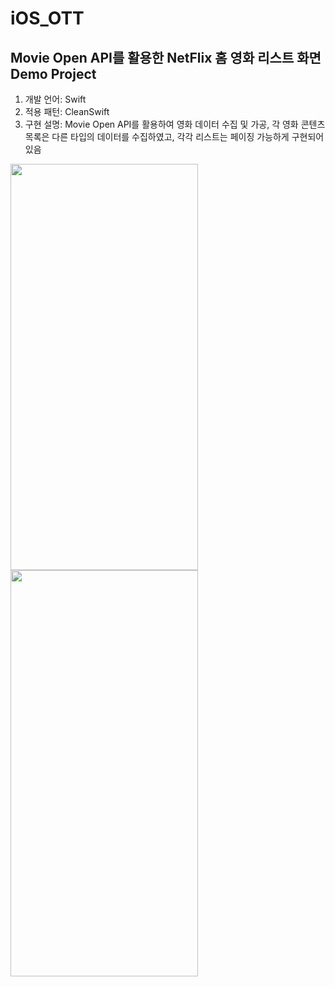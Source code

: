# iOS_OTT

   
## Movie Open API를 활용한 NetFlix 홈 영화 리스트 화면 Demo Project

1. 개발 언어: Swift 
2. 적용 패턴: CleanSwift
3. 구현 설명: Movie Open API를 활용하여 영화 데이터 수집 및 가공, 
   각 영화 콘텐츠 목록은 다른 타입의 데이터를 수집하였고, 각각 리스트는 페이징 가능하게 구현되어있음  

<img src="https://user-images.githubusercontent.com/69079698/230751825-a533e8c3-5b01-487b-b3b3-7c6f4e5638f7.jpeg"  width="300" height="649.998"><img src="https://user-images.githubusercontent.com/69079698/230752067-641d2a6b-6ff9-4597-8de6-be0252b9ef5d.jpeg"  width="300" height="649.998">



